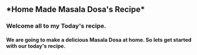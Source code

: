 <h2> *Home Made Masala Dosa's Recipe* </h2>
<h3> Welcome all to my Today's recipe. </h3>
<h4> We are going to make a delicious Masala Dosa at home. So lets get started with our today's recipe. </h4>